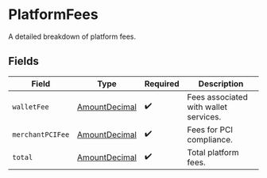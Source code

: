 # PlatformFees

A detailed breakdown of platform fees.


## Fields

| Field                                                     | Type                                                      | Required                                                  | Description                                               |
| --------------------------------------------------------- | --------------------------------------------------------- | --------------------------------------------------------- | --------------------------------------------------------- |
| `walletFee`                                               | [AmountDecimal](../../models/components/AmountDecimal.md) | :heavy_check_mark:                                        | Fees associated with wallet services.                     |
| `merchantPCIFee`                                          | [AmountDecimal](../../models/components/AmountDecimal.md) | :heavy_check_mark:                                        | Fees for PCI compliance.                                  |
| `total`                                                   | [AmountDecimal](../../models/components/AmountDecimal.md) | :heavy_check_mark:                                        | Total platform fees.                                      |